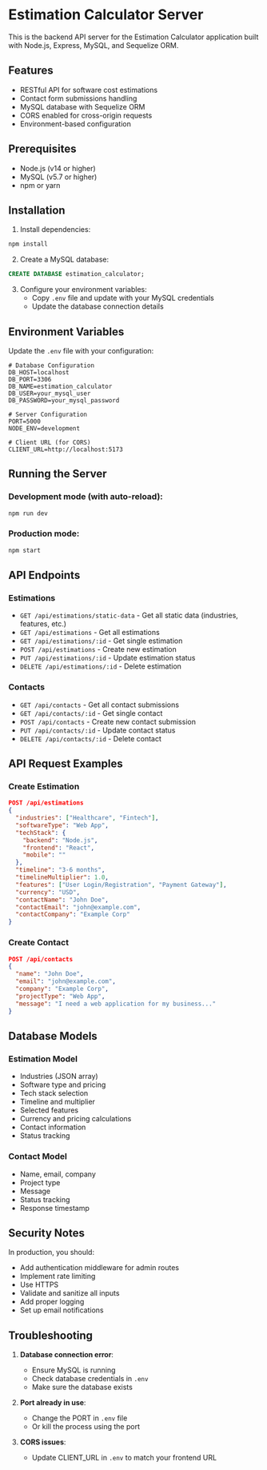 # Estimation Calculator Server

This is the backend API server for the Estimation Calculator application built with Node.js, Express, MySQL, and Sequelize ORM.

## Features

- RESTful API for software cost estimations
- Contact form submissions handling
- MySQL database with Sequelize ORM
- CORS enabled for cross-origin requests
- Environment-based configuration

## Prerequisites

- Node.js (v14 or higher)
- MySQL (v5.7 or higher)
- npm or yarn

## Installation

1. Install dependencies:
```bash
npm install
```

2. Create a MySQL database:
```sql
CREATE DATABASE estimation_calculator;
```

3. Configure your environment variables:
   - Copy `.env` file and update with your MySQL credentials
   - Update the database connection details

## Environment Variables

Update the `.env` file with your configuration:

```env
# Database Configuration
DB_HOST=localhost
DB_PORT=3306
DB_NAME=estimation_calculator
DB_USER=your_mysql_user
DB_PASSWORD=your_mysql_password

# Server Configuration
PORT=5000
NODE_ENV=development

# Client URL (for CORS)
CLIENT_URL=http://localhost:5173
```

## Running the Server

### Development mode (with auto-reload):
```bash
npm run dev
```

### Production mode:
```bash
npm start
```

## API Endpoints

### Estimations

- `GET /api/estimations/static-data` - Get all static data (industries, features, etc.)
- `GET /api/estimations` - Get all estimations
- `GET /api/estimations/:id` - Get single estimation
- `POST /api/estimations` - Create new estimation
- `PUT /api/estimations/:id` - Update estimation status
- `DELETE /api/estimations/:id` - Delete estimation

### Contacts

- `GET /api/contacts` - Get all contact submissions
- `GET /api/contacts/:id` - Get single contact
- `POST /api/contacts` - Create new contact submission
- `PUT /api/contacts/:id` - Update contact status
- `DELETE /api/contacts/:id` - Delete contact

## API Request Examples

### Create Estimation
```json
POST /api/estimations
{
  "industries": ["Healthcare", "Fintech"],
  "softwareType": "Web App",
  "techStack": {
    "backend": "Node.js",
    "frontend": "React",
    "mobile": ""
  },
  "timeline": "3-6 months",
  "timelineMultiplier": 1.0,
  "features": ["User Login/Registration", "Payment Gateway"],
  "currency": "USD",
  "contactName": "John Doe",
  "contactEmail": "john@example.com",
  "contactCompany": "Example Corp"
}
```

### Create Contact
```json
POST /api/contacts
{
  "name": "John Doe",
  "email": "john@example.com",
  "company": "Example Corp",
  "projectType": "Web App",
  "message": "I need a web application for my business..."
}
```

## Database Models

### Estimation Model
- Industries (JSON array)
- Software type and pricing
- Tech stack selection
- Timeline and multiplier
- Selected features
- Currency and pricing calculations
- Contact information
- Status tracking

### Contact Model
- Name, email, company
- Project type
- Message
- Status tracking
- Response timestamp

## Security Notes

In production, you should:
- Add authentication middleware for admin routes
- Implement rate limiting
- Use HTTPS
- Validate and sanitize all inputs
- Add proper logging
- Set up email notifications

## Troubleshooting

1. **Database connection error**: 
   - Ensure MySQL is running
   - Check database credentials in `.env`
   - Make sure the database exists

2. **Port already in use**:
   - Change the PORT in `.env` file
   - Or kill the process using the port

3. **CORS issues**:
   - Update CLIENT_URL in `.env` to match your frontend URL
